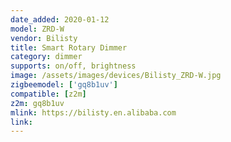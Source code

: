 ```yaml
---
date_added: 2020-01-12
model: ZRD-W
vendor: Bilisty
title: Smart Rotary Dimmer
category: dimmer
supports: on/off, brightness
image: /assets/images/devices/Bilisty_ZRD-W.jpg
zigbeemodel: ['gq8b1uv']
compatible: [z2m]
z2m: gq8b1uv
mlink: https://bilisty.en.alibaba.com
link:
---
```

